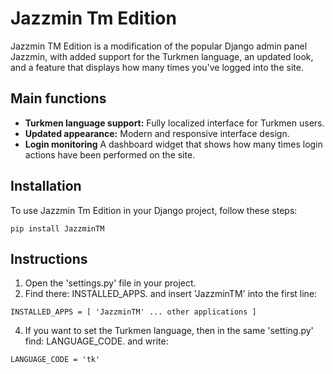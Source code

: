 # Jazzmin Tm Edition

Jazzmin TM Edition is a modification of the popular Django admin panel Jazzmin, with added support for the Turkmen language, an updated look, and a feature that displays how many times you've logged into the site.

## Main functions

- **Turkmen language support:** Fully localized interface for Turkmen users.
- **Updated appearance:** Modern and responsive interface design.
- **Login monitoring** A dashboard widget that shows how many times login actions have been performed on the site.

## Installation

To use Jazzmin Tm Edition in your Django project, follow these steps:
```
pip install JazzminTM
```
## Instructions

1. Open the 'settings.py' file in your project.
2. Find there: INSTALLED_APPS. and insert 'JazzminTM' into the first line:

``
  INSTALLED_APPS = [
    'JazzminTM'
   ... other applications
   ]
``


4. If you want to set the Turkmen language, then in the same 'setting.py' find: LANGUAGE_CODE. and write:  
```
LANGUAGE_CODE = 'tk'
```

